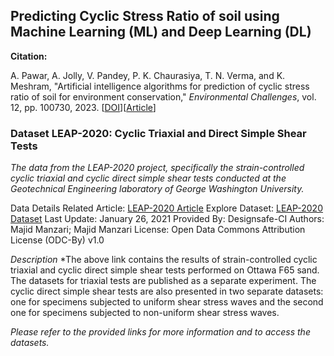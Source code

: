 
## Predicting Cyclic Stress Ratio of soil using Machine Learning (ML) and Deep Learning (DL)

**Citation:**

A. Pawar, A. Jolly, V. Pandey, P. K. Chaurasiya, T. N. Verma, and K. Meshram, "Artificial intelligence algorithms for prediction of cyclic stress ratio of soil for environment conservation," *Environmental Challenges*, vol. 12, pp. 100730, 2023. [[DOI](https://doi.org/10.1016/j.envc.2023.100730)][[Article](https://www.sciencedirect.com/science/article/pii/S2667010023000549)]



### Dataset LEAP-2020: Cyclic Triaxial and Direct Simple Shear Tests
*The data from the LEAP-2020 project, specifically the strain-controlled cyclic triaxial and cyclic direct simple shear tests conducted at the Geotechnical Engineering laboratory of George Washington University.*

Data Details
Related Article: [LEAP-2020 Article](https://www.designsafe-ci.org/data/browser/public/designsafe.storage.published/PRJ-2557/#details-4330942352938233365-242ac118-0001-012)
Explore Dataset: [LEAP-2020 Dataset](https://www.designsafe-ci.org/data/browser/public/designsafe.storage.published/PRJ-2557)
Last Update: January 26, 2021
Provided By: Designsafe-CI
Authors: Majid Manzari; Majid Manzari
License: Open Data Commons Attribution License (ODC-By) v1.0

*Description*
*The above link contains the results of strain-controlled cyclic triaxial and cyclic direct simple shear tests performed on Ottawa F65 sand. The datasets for triaxial tests are published as a separate experiment. The cyclic direct simple shear tests are also presented in two separate datasets: one for specimens subjected to uniform shear stress waves and the second one for specimens subjected to non-uniform shear stress waves.

*Please refer to the provided links for more information and to access the datasets.*
